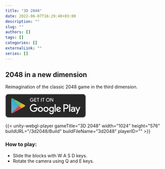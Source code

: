 ```yaml
---
title: "3D 2048"
date: 2022-06-07T16:29:40+03:00
description: ""
slug: ""
authors: []
tags: []
categories: []
externalLink: ""
series: []
---
```

## 2048 in a new dimension
Reimagination of the classic 2048 game in the third dimension.


[![Google Play Store link](/images/Get-It-On-Google-Play-Logo-PNG.png)](https://play.google.com/store/apps/details?id=com.OnurErhan.threed2048)

{{< unity-webgl-player 
    gameTitle="3D 2048"
    width="1024" 
    height="576"
    buildURL="/3d2048/Build" 
    buildFileName="3d2048"
    playerID=""  >}}

### How to play:
- Slide the blocks with W A S D keys.
- Rotate the camera using Q and E keys.
